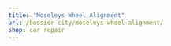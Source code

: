 ```yaml
---
title: "Moseleys Wheel Alignment"
url: /bossier-city/moseleys-wheel-alignment/
shop: car repair
---
```

